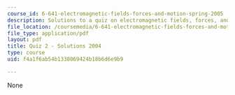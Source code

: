 ```yaml
---
course_id: 6-641-electromagnetic-fields-forces-and-motion-spring-2005
description: Solutions to a quiz on electromagnetic fields, forces, and motion.
file_location: /coursemedia/6-641-electromagnetic-fields-forces-and-motion-spring-2005/f4a1f6ab54b1338069424b18b6d6e9b9_quiz2soln_s04.pdf
file_type: application/pdf
layout: pdf
title: Quiz 2 - Solutions 2004
type: course
uid: f4a1f6ab54b1338069424b18b6d6e9b9

---
```

None